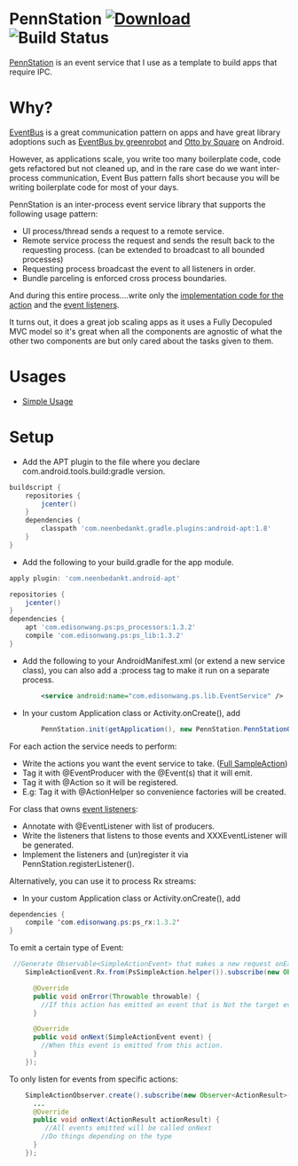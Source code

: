 # PennStation   [ ![Download](https://api.bintray.com/packages/edisonw/android/PennStation/images/download.svg) ](https://bintray.com/edisonw/android/PennStation/_latestVersion) ![Build Status](https://travis-ci.org/edisonw/PennStation.svg?branch=master)

[PennStation] is an event service that I use as a template to build apps that require IPC.

# Why?

[EventBus] is a great communication pattern on apps and have great library adoptions such as [EventBus by greenrobot] and [Otto by Square] on Android.

However, as applications scale, you write too many boilerplate code, code gets refactored but not cleaned up, and in the rare case do we want inter-process communication, Event Bus pattern falls short because you will be writing boilerplate code for most of your days.

PennStation is an inter-process event service library that supports the following usage pattern:

 * UI process/thread sends a request to a remote service. 
 * Remote service process the request and sends the result back to the requesting process. (can be extended to broadcast to all bounded processes)
 * Requesting process broadcast the event to all listeners in order. 
 * Bundle parceling is enforced cross process boundaries.

And during this entire process....write only the [implementation code for the action] and the [event listeners].

It turns out, it does a great job scaling apps as it uses a Fully Decopuled MVC model so it's great when all the components are agnostic of what the other two components are but only cared about the tasks given to them. 
 
# Usages

* [Simple Usage]
 
# Setup

* Add the APT plugin to the file where you declare com.android.tools.build:gradle version. 
```gradle
buildscript {
    repositories {
        jcenter()
    }
    dependencies {
        classpath 'com.neenbedankt.gradle.plugins:android-apt:1.8'
    }
}
```

* Add the following to your build.gradle for the app module. 
```gradle
apply plugin: 'com.neenbedankt.android-apt'

repositories {
    jcenter()
}
dependencies {
    apt 'com.edisonwang.ps:ps_processors:1.3.2'
    compile 'com.edisonwang.ps:ps_lib:1.3.2'
}
```

* Add the following to your AndroidManifest.xml (or extend a new service class), you can also add a :process tag to make it run on a separate process.
```xml
        <service android:name="com.edisonwang.ps.lib.EventService" />
```
* In your custom Application class or Activity.onCreate(), add 
```java
        PennStation.init(getApplication(), new PennStation.PennStationOptions(EventService.class /* or extended class */ ));
```

For each action the service needs to perform: 

* Write the actions you want the event service to take. ([Full SampleAction])
* Tag it with @EventProducer with the @Event(s) that it will emit.
* Tag it with @Action so it will be registered.
* E.g: Tag it with @ActionHelper so convenience factories will be created.

For class that owns [event listeners]:

* Annotate with @EventListener with list of producers.
* Write the listeners that listens to those events and XXXEventListener will be generated.
* Implement the listeners and (un)register it via PennStation.registerListener().

Alternatively, you can use it to process Rx streams:
* In your custom Application class or Activity.onCreate(), add 
```java
dependencies {
    compile 'com.edisonwang.ps:ps_rx:1.3.2'
}
```

To emit a certain type of Event:
```java
 //Generate Observable<SimpleActionEvent> that makes a new request onEach.
    SimpleActionEvent.Rx.from(PsSimpleAction.helper()).subscribe(new Observer<SimpleActionEvent>() {

      @Override
      public void onError(Throwable throwable) {
        //If this action has emitted an event that is Not the target event but also an error. 
      }

      @Override
      public void onNext(SimpleActionEvent event) {
        //When this event is emitted from this action. 
      }
    });
```

To only listen for events from specific actions: 
```java
    SimpleActionObserver.create().subscribe(new Observer<ActionResult>() {
      ...
      @Override
      public void onNext(ActionResult actionResult) {
         //All events emitted will be called onNext
        //Do things depending on the type
      }
    });
```


[Simple Usage]: https://github.com/edisonw/PennStation/wiki/Simple-Usage
[PennStation]: https://github.com/edisonw/Ipes
[EventBus]: https://github.com/google/guava/wiki/EventBusExplained
[Otto by Square]: http://square.github.io/otto/
[EventBus by greenrobot]: https://github.com/greenrobot/
[implementation code for the action]: https://github.com/edisonw/PennStation/blob/master/sample-app/src/main/java/com/edisonwang/ps/sample/SimpleAction.java
[event listeners]: https://github.com/edisonw/PennStation/blob/master/sample-app/src/main/java/com/edisonwang/ps/sample/SampleActivity.java
[Full SampleAction]: https://github.com/edisonw/PennStation/blob/master/sample-app/src/main/java/com/edisonwang/ps/sample/ComplicatedAction.java
